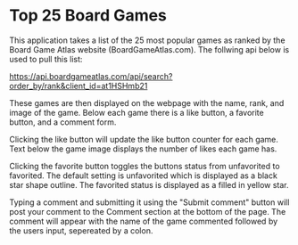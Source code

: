 # Top 25 Board Games

This application takes a list of the 25 most popular games as ranked by the Board Game Atlas website (BoardGameAtlas.com). The follwing api below is used to pull this list:

https://api.boardgameatlas.com/api/search?order_by/rank&client_id=at1HSHmb21

These games are then displayed on the webpage with the name, rank, and image of the game. Below each game there is a like button, a favorite button, and a comment form.

Clicking the like button will update the like button counter for each game. Text below the game image displays the number of likes each game has.

Clicking the favorite button toggles the buttons status from unfavorited to favorited. The default setting is unfavorited which is displayed as a black star shape outline. The favorited status is displayed as a filled in yellow star.

Typing a comment and submitting it using the "Submit comment" button will post your comment to the Comment section at the bottom of the page. The comment will appear with the name of the game commented followed by the users input, sepereated by a colon.

